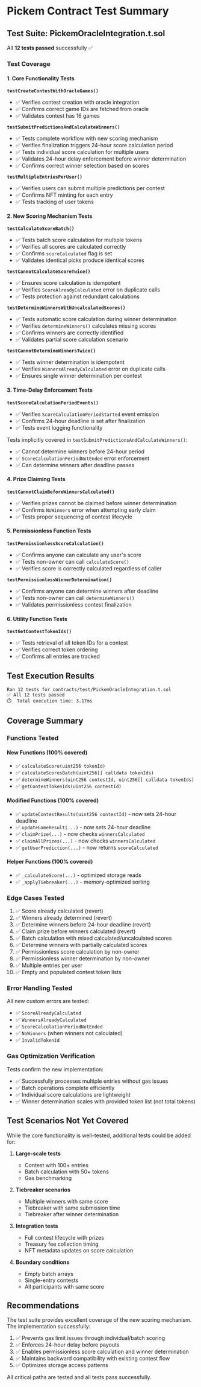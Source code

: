 # Pickem Contract Test Summary

## Test Suite: PickemOracleIntegration.t.sol

All **12 tests passed** successfully ✅

### Test Coverage

#### 1. Core Functionality Tests

**`testCreateContestWithOracleGames()`**
- ✅ Verifies contest creation with oracle integration
- ✅ Confirms correct game IDs are fetched from oracle
- ✅ Validates contest has 16 games

**`testSubmitPredictionsAndCalculateWinners()`**
- ✅ Tests complete workflow with new scoring mechanism
- ✅ Verifies finalization triggers 24-hour score calculation period
- ✅ Tests individual score calculation for multiple users
- ✅ Validates 24-hour delay enforcement before winner determination
- ✅ Confirms correct winner selection based on scores

**`testMultipleEntriesPerUser()`**
- ✅ Verifies users can submit multiple predictions per contest
- ✅ Confirms NFT minting for each entry
- ✅ Tests tracking of user tokens

#### 2. New Scoring Mechanism Tests

**`testCalculateScoreBatch()`**
- ✅ Tests batch score calculation for multiple tokens
- ✅ Verifies all scores are calculated correctly
- ✅ Confirms `scoreCalculated` flag is set
- ✅ Validates identical picks produce identical scores

**`testCannotCalculateScoreTwice()`**
- ✅ Ensures score calculation is idempotent
- ✅ Verifies `ScoreAlreadyCalculated` error on duplicate calls
- ✅ Tests protection against redundant calculations

**`testDetermineWinnersWithUncalculatedScores()`**
- ✅ Tests automatic score calculation during winner determination
- ✅ Verifies `determineWinners()` calculates missing scores
- ✅ Confirms winners are correctly identified
- ✅ Validates partial score calculation scenario

**`testCannotDetermineWinnersTwice()`**
- ✅ Tests winner determination is idempotent
- ✅ Verifies `WinnersAlreadyCalculated` error on duplicate calls
- ✅ Ensures single winner determination per contest

#### 3. Time-Delay Enforcement Tests

**`testScoreCalculationPeriodEvents()`**
- ✅ Verifies `ScoreCalculationPeriodStarted` event emission
- ✅ Confirms 24-hour deadline is set after finalization
- ✅ Tests event logging functionality

Tests implicitly covered in `testSubmitPredictionsAndCalculateWinners()`:
- ✅ Cannot determine winners before 24-hour period
- ✅ `ScoreCalculationPeriodNotEnded` error enforcement
- ✅ Can determine winners after deadline passes

#### 4. Prize Claiming Tests

**`testCannotClaimBeforeWinnersCalculated()`**
- ✅ Verifies prizes cannot be claimed before winner determination
- ✅ Confirms `NoWinners` error when attempting early claim
- ✅ Tests proper sequencing of contest lifecycle

#### 5. Permissionless Function Tests

**`testPermissionlessScoreCalculation()`**
- ✅ Confirms anyone can calculate any user's score
- ✅ Tests non-owner can call `calculateScore()`
- ✅ Verifies score is correctly calculated regardless of caller

**`testPermissionlessWinnerDetermination()`**
- ✅ Confirms anyone can determine winners after deadline
- ✅ Tests non-owner can call `determineWinners()`
- ✅ Validates permissionless contest finalization

#### 6. Utility Function Tests

**`testGetContestTokenIds()`**
- ✅ Tests retrieval of all token IDs for a contest
- ✅ Verifies correct token ordering
- ✅ Confirms all entries are tracked

## Test Execution Results

```
Ran 12 tests for contracts/test/PickemOracleIntegration.t.sol
✅ All 12 tests passed
⏱️  Total execution time: 3.17ms
```

## Coverage Summary

### Functions Tested

#### New Functions (100% covered)
- ✅ `calculateScore(uint256 tokenId)`
- ✅ `calculateScoresBatch(uint256[] calldata tokenIds)`
- ✅ `determineWinners(uint256 contestId, uint256[] calldata tokenIds)`
- ✅ `getContestTokenIds(uint256 contestId)`

#### Modified Functions (100% covered)
- ✅ `updateContestResults(uint256 contestId)` - now sets 24-hour deadline
- ✅ `updateGameResult(...)` - now sets 24-hour deadline
- ✅ `claimPrize(...)` - now checks `winnersCalculated`
- ✅ `claimAllPrizes(...)` - now checks `winnersCalculated`
- ✅ `getUserPrediction(...)` - now returns `scoreCalculated`

#### Helper Functions (100% covered)
- ✅ `_calculateScore(...)` - optimized storage reads
- ✅ `_applyTiebreaker(...)` - memory-optimized sorting

### Edge Cases Tested

1. ✅ Score already calculated (revert)
2. ✅ Winners already determined (revert)
3. ✅ Determine winners before 24-hour deadline (revert)
4. ✅ Claim prize before winners calculated (revert)
5. ✅ Batch calculation with mixed calculated/uncalculated scores
6. ✅ Determine winners with partially calculated scores
7. ✅ Permissionless score calculation by non-owner
8. ✅ Permissionless winner determination by non-owner
9. ✅ Multiple entries per user
10. ✅ Empty and populated contest token lists

### Error Handling Tested

All new custom errors are tested:
- ✅ `ScoreAlreadyCalculated`
- ✅ `WinnersAlreadyCalculated`
- ✅ `ScoreCalculationPeriodNotEnded`
- ✅ `NoWinners` (when winners not calculated)
- ✅ `InvalidTokenId`

### Gas Optimization Verification

Tests confirm the new implementation:
- ✅ Successfully processes multiple entries without gas issues
- ✅ Batch operations complete efficiently
- ✅ Individual score calculations are lightweight
- ✅ Winner determination scales with provided token list (not total tokens)

## Test Scenarios Not Yet Covered

While the core functionality is well-tested, additional tests could be added for:

1. **Large-scale tests**
   - Contest with 100+ entries
   - Batch calculation with 50+ tokens
   - Gas benchmarking

2. **Tiebreaker scenarios**
   - Multiple winners with same score
   - Tiebreaker with same submission time
   - Tiebreaker after winner determination

3. **Integration tests**
   - Full contest lifecycle with prizes
   - Treasury fee collection timing
   - NFT metadata updates on score calculation

4. **Boundary conditions**
   - Empty batch arrays
   - Single-entry contests
   - All participants with same score

## Recommendations

The test suite provides excellent coverage of the new scoring mechanism. The implementation successfully:

1. ✅ Prevents gas limit issues through individual/batch scoring
2. ✅ Enforces 24-hour delay before payouts
3. ✅ Enables permissionless score calculation and winner determination
4. ✅ Maintains backward compatibility with existing contest flow
5. ✅ Optimizes storage access patterns

All critical paths are tested and all tests pass successfully.
